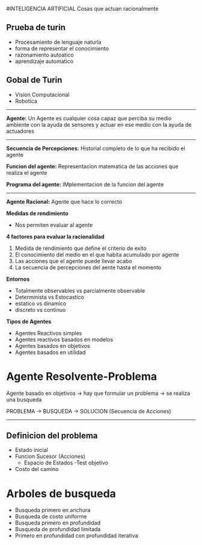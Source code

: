 #INTELIGENCIA ARTIFICIAL
Cosas que actuan racionalmente


## Prueba de turin
 + Procesamiento de lenguaje naturla
 + forma de representar el conocimiento
 + razonamiento autoatico
 + aprendizaje automatico

## Gobal de Turin
 + Vision Computacional
 + Robotica

----------------------

**Agente:** Un Agente es cualquier cosa capaz que perciba su medio ambiente con la ayuda de sensores y actuar en ese medio con la ayuda de actuadores

-----------------------

**Secuencia de Percepciones:** Historial completo de lo que ha recibido el agente

**Funcion del agente:** Representacion matematica de las acciones que realiza el agente

**Programa del agente:** IMplementacion de la funcion del agente

------------

**Agente Racional:** Agente que hace lo correcto

**Medidas de rendimiento**

+ Nos permiten evaluar al agente

**4 factores para evaluar la racionalidad**
1. Medida de rendimiento que define el criterio de exito
2. El conocimiento del medio en el que habita acumulado por agente
3. Las acciones que el agente puede llevar acabo
4. La secuencia de percepciones del aente hasta el momento

**Entornos**
+ Totalmente observables vs parcialmente observable
+ Determinista vs Estocastico
+ estatico vs dinamico
+ discreto vs continuo


**Tipos de Agentes**
- Agentes Reactivos simples
- Agentes reactivos basados en modelos
- Agentes basados en objetivos
- Agentes basados en utilidad


# Agente Resolvente-Problema

Agente basado en objetivos -> hay que formular un problema -> se realiza una busqueda

PROBLEMA -> BUSQUEDA -> SOLUCION (Secuencia de Acciones)

- - -

## Definicion del problema

- Estado inicial
- Funcion Sucesor (Acciones)
    * Espacio de Estados
-Test objetivo
- Costo del camino


# Arboles de busqueda

- Busqueda primero en anchura
- Busqueda de costo uniforme
- Busqueda primero en profundidad
- Busqueda de profundidad limitada
- Primero en profundidad con profundidad iterativa
